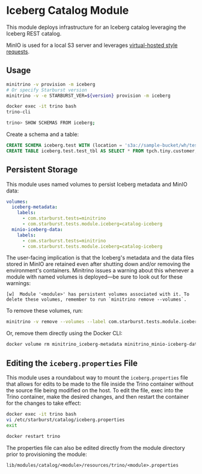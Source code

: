 # Iceberg Catalog Module

This module deploys infrastructure for an Iceberg catalog leveraging the Iceberg
REST catalog.

MinIO is used for a local S3 server and leverages [virtual-hosted style
requests](https://docs.aws.amazon.com/AmazonS3/latest/userguide/VirtualHosting.html#virtual-hosted-style-access).

## Usage

```sh
minitrino -v provision -m iceberg
# Or specify Starburst version
minitrino -v -e STARBURST_VER=${version} provision -m iceberg

docker exec -it trino bash 
trino-cli

trino> SHOW SCHEMAS FROM iceberg;
```

Create a schema and a table:

```sql
CREATE SCHEMA iceberg.test WITH (location = 's3a://sample-bucket/wh/test');
CREATE TABLE iceberg.test.test_tbl AS SELECT * FROM tpch.tiny.customer;
```

## Persistent Storage

This module uses named volumes to persist Iceberg metadata and MinIO data:

```yaml
volumes:
  iceberg-metadata:
    labels:
      - com.starburst.tests=minitrino
      - com.starburst.tests.module.iceberg=catalog-iceberg 
  minio-iceberg-data:
    labels:
      - com.starburst.tests=minitrino
      - com.starburst.tests.module.iceberg=catalog-iceberg
```

The user-facing implication is that the Iceberg's metadata and the data files
stored in MinIO are retained even after shutting down and/or removing the
environment's containers. Minitrino issues a warning about this whenever a
module with named volumes is deployed––be sure to look out for these warnings:

```log
[w]  Module '<module>' has persistent volumes associated with it. To delete these volumes, remember to run `minitrino remove --volumes`.
```

To remove these volumes, run:

```sh
minitrino -v remove --volumes --label com.starburst.tests.module.iceberg=catalog-iceberg
```
  
Or, remove them directly using the Docker CLI:

```sh
docker volume rm minitrino_iceberg-metadata minitrino_minio-iceberg-data
```

## Editing the `iceberg.properties` File

This module uses a roundabout way to mount the `iceberg.properties` file that
allows for edits to be made to the file inside the Trino container without the
source file being modified on the host. To edit the file, exec into the Trino
container, make the desired changes, and then restart the container for the
changes to take effect:

```sh
docker exec -it trino bash 
vi /etc/starburst/catalog/iceberg.properties
exit

docker restart trino
```

The properties file can also be edited directly from the module directory prior
to provisioning the module:

```txt
lib/modules/catalog/<module>/resources/trino/<module>.properties
```
